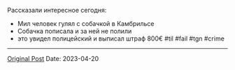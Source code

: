 Рассказали интересное сегодня:
- Мил человек гулял с собачкой в Камбрильсе
- Собачка пописала и за ней не полили
- это увидел полицейский и выписал штраф 800€
#til #fail #tgn #crime

---
[Original Post](https://t.me/lev2tarragona/1137)
Date: 2023-04-20
